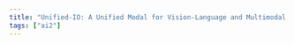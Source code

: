 ```yaml
---
title: "Unified-IO: A Unified Modal for Vision-Language and Multimodal Tasks"
tags: ["ai2"]
---
```

